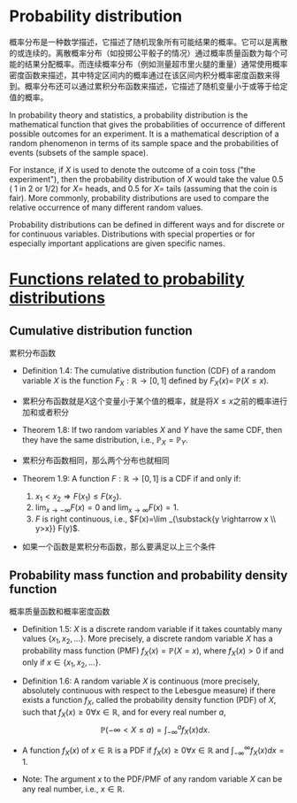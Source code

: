 # Probability distribution

概率分布是一种数学描述，它描述了随机现象所有可能结果的概率。它可以是离散的或连续的。离散概率分布（如投掷公平骰子的情况）通过概率质量函数为每个可能的结果分配概率。而连续概率分布（例如测量超市里火腿的重量）通常使用概率密度函数来描述，其中特定区间内的概率通过在该区间内积分概率密度函数来得到。概率分布还可以通过累积分布函数来描述，它描述了随机变量小于或等于给定值的概率。

In probability theory and statistics, a probability distribution is the mathematical function that gives the probabilities of occurrence of different possible outcomes for an experiment. It is a mathematical description of a random phenomenon in terms of its sample space and the probabilities of events (subsets of the sample space).

For instance, if $X$ is used to denote the outcome of a coin toss ("the experiment"), then the probability distribution of $X$ would take the value 0.5 ( 1 in 2 or 1/2) for $X=$ heads, and 0.5 for $X=$ tails (assuming that the coin is fair). More commonly, probability distributions are used to compare the relative occurrence of many different random values.

Probability distributions can be defined in different ways and for discrete or for continuous variables.
Distributions with special properties or for especially important applications are given specific names.


# [Functions related to probability distributions](https://en.wikipedia.org/wiki/Category:Functions_related_to_probability_distributions "Category:Functions related to probability distributions")

## Cumulative distribution function
累积分布函数

- Definition 1.4: The cumulative distribution function (CDF) of a random variable $X$ is the function $F_X: \mathbb{R} \rightarrow[0,1]$ defined by $F_X(x)=$ $\mathbb{P}(X \leq x)$.
- 累积分布函数就是$X$这个变量小于某个值的概率，就是将$X \leq x$之前的概率进行加和或者积分

- Theorem 1.8: If two random variables $X$ and $Y$ have the same CDF, then they have the same distribution, i.e., $\mathbb{P}_X=\mathbb{P}_Y$.
- 累积分布函数相同，那么两个分布也就相同

- Theorem 1.9: A function $F: \mathbb{R} \rightarrow[0,1]$ is a CDF if and only if:
	1. $x_1<x_2 \Rightarrow F\left(x_1\right) \leq F\left(x_2\right)$.
	2. $\lim _{x \rightarrow-\infty} F(x)=0$ and $\lim _{x \rightarrow \infty} F(x)=1$.
	3. $F$ is right continuous, i.e., $F(x)=\lim _{\substack{y \rightarrow x \\ y>x}} F(y)$.
- 如果一个函数是累积分布函数，那么要满足以上三个条件

## Probability mass function and probability density function
概率质量函数和概率密度函数

- Definition 1.5: $X$ is a discrete random variable if it takes countably many values $\left\{x_1, x_2, \ldots\right\}$. More precisely, a discrete random variable $X$ has a probability mass function (PMF) $f_X(x)=\mathbb{P}(X=x)$, where $f_X(x)>0$ if and only if $x \in\left\{x_1, x_2, \ldots\right\}$.

- Definition 1.6: A random variable $X$ is continuous (more precisely, absolutely continuous with respect to the Lebesgue measure) if there exists a function $f_X$, called the probability density function (PDF) of $X$, such that $f_X(x) \geq 0 \forall x \in \mathbb{R}$, and for every real number $a$,
$$
\mathbb{P}(-\infty<X \leq a)=\int_{-\infty}^a f_X(x) d x \text {. }
$$
- A function $f_X(x)$ of $x \in \mathbb{R}$ is a PDF if $f_X(x) \geq 0 \forall x \in \mathbb{R}$ and $\int_{-\infty}^{\infty} f_X(x) d x=1$.
- Note: The argument $x$ to the PDF/PMF of any random variable $X$ can be any real number, i.e., $x \in \mathbb{R}$.

















